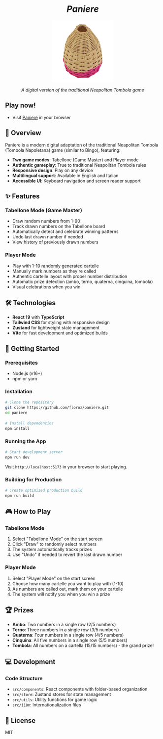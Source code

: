<div align="center">
  <h1 style="text-align: center; font-style: italic;">Paniere</h1>
</div>

<div align="center">
  <img src="./public/images/paniere.png" alt="Paniere" width="200" />
  <p><em>A digital version of the traditional Neapolitan Tombola game</em></p>
</div>

## Play now!

- Visit [Paniere](https://paniere.netlify.app) in your browser


## 📖 Overview

Paniere is a modern digital adaptation of the traditional Neapolitan Tombola (Tombola Napoletana) game (similar to Bingo), featuring:

- **Two game modes**: Tabellone (Game Master) and Player mode
- **Authentic gameplay**: True to traditional Neapolitan Tombola rules
- **Responsive design**: Play on any device
- **Multilingual support**: Available in English and Italian
- **Accessible UI**: Keyboard navigation and screen reader support

## ✨ Features

### Tabellone Mode (Game Master)
- Draw random numbers from 1-90
- Track drawn numbers on the Tabellone board
- Automatically detect and celebrate winning patterns
- Undo last drawn number if needed
- View history of previously drawn numbers

### Player Mode
- Play with 1-10 randomly generated cartelle
- Manually mark numbers as they're called
- Authentic cartelle layout with proper number distribution
- Automatic prize detection (ambo, terno, quaterna, cinquina, tombola)
- Visual celebrations when you win

## 🛠️ Technologies

- **React 19** with **TypeScript**
- **Tailwind CSS** for styling with responsive design
- **Zustand** for lightweight state management
- **Vite** for fast development and optimized builds

## 🚀 Getting Started

### Prerequisites

- Node.js (v16+)
- npm or yarn

### Installation

```bash
# Clone the repository
git clone https://github.com/floroz/paniere.git
cd paniere

# Install dependencies
npm install
```

### Running the App

```bash
# Start development server
npm run dev
```

Visit `http://localhost:5173` in your browser to start playing.

### Building for Production

```bash
# Create optimized production build
npm run build
```

## 🎮 How to Play

### Tabellone Mode
1. Select "Tabellone Mode" on the start screen
2. Click "Draw" to randomly select numbers
3. The system automatically tracks prizes
4. Use "Undo" if needed to revert the last drawn number

### Player Mode
1. Select "Player Mode" on the start screen
2. Choose how many cartelle you want to play with (1-10)
3. As numbers are called out, mark them on your cartelle
4. The system will notify you when you win a prize

## 🏆 Prizes

- **Ambo**: Two numbers in a single row (2/5 numbers)
- **Terno**: Three numbers in a single row (3/5 numbers)
- **Quaterna**: Four numbers in a single row (4/5 numbers)
- **Cinquina**: All five numbers in a single row (5/5 numbers)
- **Tombola**: All numbers on a cartella (15/15 numbers) - the grand prize!

## 💻 Development

### Code Structure
- `src/components`: React components with folder-based organization
- `src/store`: Zustand stores for state management
- `src/utils`: Utility functions for game logic
- `src/i18n`: Internationalization files

## 📄 License

MIT
